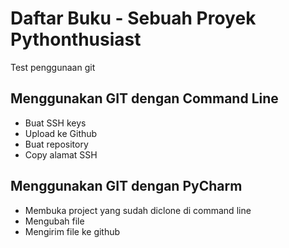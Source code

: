 # Daftar Buku - Sebuah Proyek Pythonthusiast
Test penggunaan git

## Menggunakan GIT dengan Command Line
- Buat SSH keys
- Upload ke Github
- Buat repository
- Copy alamat SSH

## Menggunakan GIT dengan PyCharm
- Membuka project yang sudah diclone di command line
- Mengubah file
- Mengirim file ke github